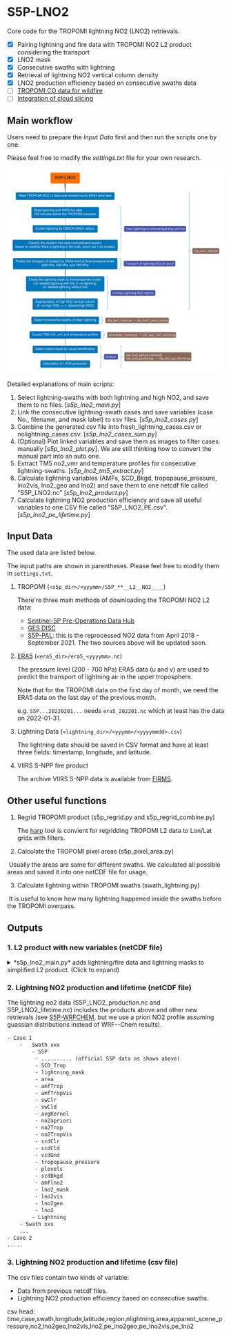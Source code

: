 # S5P-LNO2

Core code for the TROPOMI lightning NO2 (LNO2) retrievals.

- [x] Pairing lightning and fire data with TROPOMI NO2 L2 product considering the transport
- [x] LNO2 mask
- [x] Consecutive swaths with lightning
- [x] Retrieval of lightning NO2 vertical column density
- [x] LNO2 production efficiency based on consecutive swaths data
- [ ] [TROPOMI CO data for wildfire](https://github.com/zxdawn/S5P-LNO2/issues/13)
- [ ] [Integration of cloud slicing](https://github.com/zxdawn/S5P-LNO2/issues/16)

## Main workflow

Users need to prepare the *Input Data* first and then run the scripts one by one.

Please feel free to modify the *settings.txt* file for your own research.

![workflow](workflow.jpg)

Detailed explanations of main scripts:

1. Select lightning-swaths with both lightning and high NO2, and save them to nc files. [*s5p_lno2_main.py*]
2. Link the consecutive lightning-swath cases and save variables (case No., filename, and mask label) to csv files. [*s5p_lno2_cases.py*]
2. Combine the generated csv file into fresh\_lightning\_cases.csv or nolightning\_cases.csv.  [*s5p_lno2_cases_sum.py*]
2. (Optional) Plot linked variables and save them as images to filter cases manually [*s5p_lno2_plot.py*]. We are still thinking how to convert the manual part into an auto one.
3. Extract TM5 no2\_vmr and temperature profiles for consecutive lightning-swaths. [*s5p_lno2_tm5_extract.py*]
5. Calculate lightning variables (AMFs, SCD_Bkgd, tropopause_pressure, lno2vis, lno2_geo and lno2) and save them to one netcdf file called "S5P_LNO2.nc" [*s5p_lno2_product.py*]
6. Calculate lightning NO2 production efficiency and save all useful variables to one CSV file called "S5P_LNO2_PE.csv". [*s5p_lno2_pe_lifetime.py*]

## Input Data

The used data are listed below.

The input paths are shown in parentheses. Please feel free to modify them in `settings.txt`.

1. TROPOMI (`<s5p_dir>/<yyymm>/S5P_**__L2__NO2____`)

   There're three main methods of downloading the TROPOMI NO2 L2 data:

   - [Sentinel-5P Pre-Operations Data Hub](https://s5phub.copernicus.eu/dhus/#/home)
   - [GES DISC](https://disc.gsfc.nasa.gov/datasets/S5P_L2__NO2____HiR_1/summary)
   - [S5P-PAL](https://data-portal.s5p-pal.com/): this is the reprocessed NO2 data from April 2018 - September 2021. The two sources above will be updated soon.

2. [ERA5](https://doi.org/10.24381/cds.bd0915c6) (`<era5_dir>/era5_<yyyymm>.nc`)

   The pressure level (200 - 700 hPa) ERA5 data (u and v) are used to predict the transport of lightning air in the upper troposphere.

   Note that for the TROPOMI data on the first day of month, we need the ERA5 data on the last day of the previous month.

   e.g. `S5P...20220201...` needs `era5_202201.nc` which at least has the data on 2022-01-31.

3. Lightning Data (`<lightning_dir>/<yyymm>/<yyyymmdd>.csv`)

   The lightning data should be saved in CSV format and have at least three fields: timestamp, longitude, and latitude.

4. VIIRS S-NPP fire product

   The archive VIIRS S-NPP data is available from [FIRMS](https://firms.modaps.eosdis.nasa.gov/download/).

## Other useful functions

1. Regrid TROPOMI product (s5p_regrid.py and s5p_regrid_combine.py)

   The [harp](https://github.com/stcorp/harp) tool is convient for regridding TROPOMI L2 data to Lon/Lat grids with filters.

2. Calculate the TROPOMI pixel areas (s5p_pixel_area.py)

​		Usually the areas are same for different swaths. We calculated all possible areas and saved it into one netCDF file for usage.

3. Calculate lightning within TROPOMI swaths (swath_lightning.py)

​		It is useful to know how many lightning happened inside the swaths before the TROPOMI overpass.

## Outputs

### 1. L2 product with new variables (netCDF file)

<details><summary>*s5p_lno2_main.py* adds lightning/fire data and lightning masks to simplified L2 product. (Click to expand)</summary>
<p>

| Varname                                        | Group     | Units                                                        | Description                                                  |
| ---------------------------------------------- | --------- | ------------------------------------------------------------ | ------------------------------------------------------------ |
| time                                           | S5P       | days since \<yyyy-mm-dd\>                                    | time using proleptic gregorian calendar                      |
| latitude                                       | S5P       | degrees_north                                                | pixel center latitude                                        |
| longitude                                      | S5P       | degrees_east                                                 | pixel center longitude                                       |
| air_mass_factor_clear                          | S5P       | 1                                                            | Air mass factor for the cloud-free part of the scene         |
| air_mass_factor_cloudy                         | S5P       | 1                                                            | Air mass factor for the cloud-covered part of the scene      |
| air_mass_factor_stratosphere                   | S5P       | 1                                                            | Stratospheric air mass factor                                |
| air_mass_factor_total                          | S5P       | 1                                                            | Total air mass factor                                        |
| air_mass_factor_troposphere                    | S5P       | 1                                                            | Tropospheric air mass factor                                 |
| Apparent_scene_pressure                        | S5P       | Pa                                                           | Scene pressure from the cloud product                        |
| assembled_lat_bounds                           | S5P       | degrees_north                                                | assembled_latitude_bounds calculated by Satpy                |
| assembled_lon_bounds                           | S5P       | degrees_east                                                 | assembled_longitude_bounds calculated by Satpy               |
| Averaging_kernel                               | S5P       | 1                                                            | Averaging kernel                                             |
| cloud_albedo_crb                               | S5P       | 1                                                            | Cloud albedo in the cloud product                            |
| cloud_fraction_crb_nitrogendioxide_window      | S5P       | 1                                                            | Cloud fraction at 440 nm for NO2 retrieval                   |
| cloud_pressure_crb                             | S5P       | Pa                                                           | Cloud optical centroid pressure                              |
| cloud_radiance_fraction_nitrogendioxide_window | S5P       | 1                                                            | Cloud radiance fraction at 440 nm for NO2 retrieval          |
| Geolocation_flags                              | S5P       | 1                                                            | Some flags (see ATBD)                                        |
| **lightning_mask**                             | S5P       | 1                                                            | <0: labeled lightning with fire; <br />0: no lightning; <br />>0: labeled lightning without fire |
| nitrogendioxide_ghost_column                   | S5P       | mol m-2                                                      | Ghost column NO2: modelled NO2 column below the cloud top    |
| **nitrogendioxide_segmentation**               | S5P       | 1                                                            | 0: no high NO2;<br />>=1: labeled high NO2                   |
| nitrogendioxide_slant_column_density           | S5P       | mol m-2                                                      | Stratospheric vertical column of nitrogen dioxide, derived from the TM5-MP vertical profiles |
| nitrogendioxide_stratospheric_column           | S5P       | mol m-2                                                      | Stratospheric vertical column of nitrogen dioxide, derived from the TM5-MP vertical profile |
| nitrogendioxide_total_column                   | S5P       | mol m-2                                                      | Total vertical column of nitrogen dioxide derived from the total slant column and TM5 profile in stratosphere and troposphere |
| nitrogendioxide_tropospheric_column            | S5P       | mol m-2                                                      | Tropospheric vertical column of nitrogen dioxide             |
| processing_quality_flags                       | S5P       | 1                                                            | Processing quality flags (See ATBD)                          |
| qa_value                                       | S5P       | 1                                                            | Quality value                                                |
| scene_albedo                                   | S5P       | 1                                                            | Scene albedo in the cloud product                            |
| snow_ice_flag                                  | S5P       | 1                                                            | Snow-ice mask (See ATBD)                                     |
| solar_azimuth_angle                            | S5P       | degree<br />clockwise from the North (East = 90, South = 180, West = 270) | Solar azimuth angle at the ground pixel location on the reference ellipsoid. |
| solar_zenith_angle                             | S5P       | degree<br />measured away from the vertical                  | Solar zenith angle at the ground pixel location on the reference ellipsoid. |
| surface_albedo_nitrogendioxide_window          | S5P       | 1                                                            | Surface albedo in the NO2 fit window                         |
| surface_pressure                               | S5P       | Pa                                                           | Surface pressure                                             |
| time_utc                                       | S5P       | 1                                                            | Time of observation as ISO 8601 date-time string             |
| tm5_constant_a                                 | S5P       | Pa                                                           | TM5 hybrid A coefficient at upper and lower interface levels |
| tm5_constant_b                                 | S5P       | Pa                                                           | TM5 hybrid B coefficient at upper and lower interface levels |
| tm5_tropopause_layer_index                     | S5P       | 1                                                            | TM5 layer index of the highest layer in the tropopause       |
| viewing_azimuth_angle                          | S5P       | degree<br />measured clockwise from the North (East = 90, South = 180, West = 270) | Satellite azimuth angle at the ground pixel location on the reference ellipsoid. |
| viewing_zenith_angle                           | S5P       | degree<br />measured away from the vertical                  | Zenith angle of the satellite at the ground pixel location on the reference ellipsoid. |
|                                                |           |                                                              |                                                              |
|                                                |           |                                                              |                                                              |
|                                                |           |                                                              |                                                              |
|                                                |           |                                                              |                                                              |
| cluster_label                                  | Lightning | 1                                                            | Clustered lightning labeled by DBSCAN                        |
| time                                           | Lightning | minutes since                                                |                                                              |
| longitude                                      | Lightning | degrees_east                                                 | Longitude of lightning                                       |
| latitude                                       | Lightning | degrees_north                                                | Latitude of lightning                                        |
| delta                                          | Lightning | minute                                                       | The time difference between detected lightning and TROPOMI overpass time |
| level                                          | Lightning | hPa                                                          | Pressure levels used for lightning NO2 air parcel            |
| longitude_pred                                 | Lightning | degrees_east                                                 | Longitude of lightning at different pressure levels predicted by ERA5 data |
| latitude_pred                                  | Lightning | degrees_north                                                | Latitude of lightning at different pressure levels predicted by ERA5 data |
| lightning_label                                | Lightning | 1                                                            | Lightning label paired with lightning mask                   |
|                                                |           |                                                              |                                                              |
|                                                |           |                                                              |                                                              |
|                                                |           |                                                              |                                                              |
| time                                           | Fire      | 1                                                            |                                                              |
| longitude                                      | Fire      | degrees_north                                                | Longitude of fire                                            |
| latitude                                       | Fire      | degrees_north                                                | Longitude of fire                                            |
| type                                           | Fire      | 1                                                            | Fire type                                                    |

</p>
</details>

### 2. Lightning NO2 production and lifetime (netCDF file)

The lightning no2 data (S5P_LNO2_production.nc and S5P_LNO2_lifetime.nc) includes the products above and other new retrievals (see [S5P-WRFCHEM](https://github.com/zxdawn/S5P-WRFChem/blob/master/doc/users_guide/S5P-WRFChem_UG_ch03_product.md), but we use a priori NO2 profile assuming guassian distributions instead of WRF--Chem results).

```
- Case 1
	-	Swath xxx
		- S5P
		 - .......... (official S5P data as shown above)
		 - SCD_Trop
		 - lightning_mask
		 - area
		 - amfTrop
		 - amfTropVis
		 - swClr
		 - swCld
		 - avgKernel
		 - no2apriori
		 - no2Trop
		 - no2TropVis
		 - scdClr
		 - scdCld
		 - vcdGnd
		 - tropopause_pressure
		 - plevels
		 - scdBkgd
		 - amflno2
		 - lno2_mask
		 - lno2vis
		 - lno2geo
		 - lno2
		- Lightning
	- Swath xxx
	...
- Case 2
.....
```

### 3. Lightning NO2 production and lifetime (csv file)

The csv files contain two kinds of variable:

- Data from previous netcdf files.
- Lightning NO2 production efficiency based on consecutive swaths.

csv head: time,case,swath,longitude,latitude,region,nlightning,area,apparent_scene_pressure,no2,lno2geo,lno2vis,lno2,pe_lno2geo,pe_lno2vis,pe_lno2
